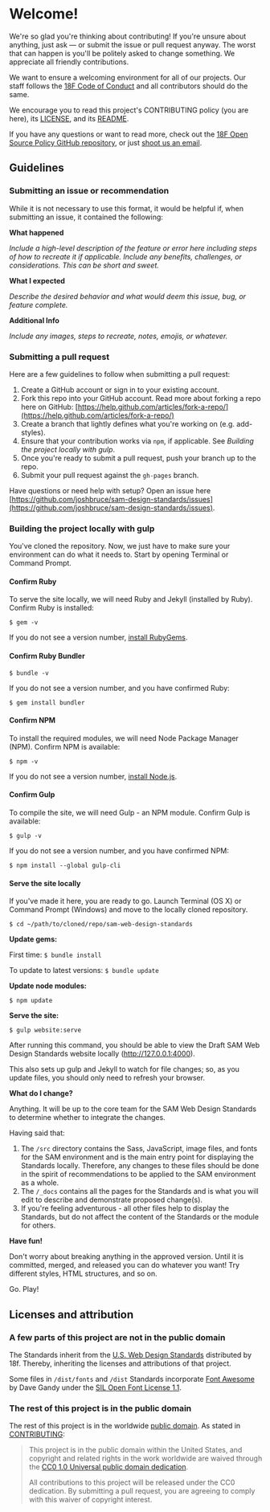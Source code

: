 # Welcome!

We're so glad you're thinking about contributing! If you're unsure about anything, just ask — or submit the issue or pull request anyway. The worst that can happen is you'll be politely asked to change something. We appreciate all friendly contributions.

We want to ensure a welcoming environment for all of our projects. Our staff follows the [18F Code of Conduct](https://github.com/18F/code-of-conduct/blob/master/code-of-conduct.md) and all contributors should do the same.

We encourage you to read this project's CONTRIBUTING policy (you are here), its [LICENSE](LICENSE.md), and its [README](README.md).

If you have any questions or want to read more, check out the [18F Open Source Policy GitHub repository]( https://github.com/18f/open-source-policy), or just [shoot us an email](#).

## Guidelines

### Submitting an issue or recommendation

While it is not necessary to use this format, it would be helpful if, when submitting an issue, it contained the following:

**What happened**

*Include a high-level description of the feature or error here including steps of how to recreate it if applicable. Include any benefits, challenges, or considerations. This can be short and sweet.*

**What I expected**

*Describe the desired behavior and what would deem this issue, bug, or feature complete.*

**Additional Info**

*Include any images, steps to recreate, notes, emojis, or whatever.*

### Submitting a pull request

Here are a few guidelines to follow when submitting a pull request:

1. Create a GitHub account or sign in to your existing account.
1. Fork this repo into your GitHub account. Read more about forking a repo here on GitHub:
[https://help.github.com/articles/fork-a-repo/](https://help.github.com/articles/fork-a-repo/)
1. Create a branch that lightly defines what you're working on (e.g. add-styles).
1. Ensure that your contribution works via `npm`, if applicable. See _Building the project locally with gulp_.
1. Once you're ready to submit a pull request, push your branch up to the repo.
1. Submit your pull request against the `gh-pages` branch.

Have questions or need help with setup? Open an issue here [https://github.com/joshbruce/sam-design-standards/issues](https://github.com/joshbruce/sam-design-standards/issues).

### Building the project locally with gulp

You've cloned the repository. Now, we just have to make sure your environment can do what it needs to. Start by opening Terminal or Command Prompt.

#### Confirm Ruby

To serve the site locally, we will need Ruby and Jekyll (installed by Ruby). Confirm Ruby is installed:

```$ gem -v```

If you do not see a version number, [install RubyGems](https://rubygems.org/pages/download).

#### Confirm Ruby Bundler

```$ bundle -v```

If you do not see a version number, and you have confirmed Ruby:

```$ gem install bundler```

#### Confirm NPM

To install the required modules, we will need Node Package Manager (NPM). Confirm NPM is available:

```$ npm -v```

If you do not see a version number, [install Node.js](https://nodejs.org/en/download/).

#### Confirm Gulp 

To compile the site, we will need Gulp - an NPM module. Confirm Gulp is available:

```$ gulp -v```

If you do not see a version number, and you have confirmed NPM:

```$ npm install --global gulp-cli```

#### Serve the site locally

If you've made it here, you are ready to go. Launch Terminal (OS X) or Command Prompt (Windows) and move to the locally cloned repository.

```$ cd ~/path/to/cloned/repo/sam-web-design-standards```

**Update gems:**

First time: ```$ bundle install```

To update to latest versions: ```$ bundle update```

**Update node modules:**

```$ npm update```

**Serve the site:**

```$ gulp website:serve```

After running this command, you should be able to view
the Draft SAM Web Design Standards website locally (http://127.0.0.1:4000).

This also sets up gulp and Jekyll to watch for file changes; so, as you update files, you should only need to refresh your browser.

**What do I change?**

Anything. It will be up to the core team for the SAM Web Design Standards to determine whether to integrate the changes. 

Having said that:

1. The ```/src``` directory contains the Sass, JavaScript, image files, and fonts for the SAM environment and is the main entry point for displaying the Standards locally. Therefore, any changes to these files should be done in the spirit of recommendations to be applied to the SAM environment as a whole.
1. The ```/_docs``` contains all the pages for the Standards and is what you will edit to describe and demonstrate proposed change(s).
1. If you're feeling adventurous - all other files help to display the Standards, but do not affect the content of the Standards or the module for others.

**Have fun!**

Don't worry about breaking anything in the approved version. Until it is committed, merged, and released you can do whatever you want! Try different styles, HTML structures, and so on. 

Go. Play!

## Licenses and attribution

### A few parts of this project are not in the public domain

The Standards inherit from the [U.S. Web Design Standards](https://standards.usa.gov) distributed by 18f. Thereby, inheriting the licenses and attributions of that project.

Some files in ```/dist/fonts``` and ```/dist``` Standards incorporate [Font Awesome](http://fontawesome.io/) by Dave Gandy under the [SIL Open Font License 1.1](http://scripts.sil.org/OFL).

### The rest of this project is in the public domain

The rest of this project is in the worldwide [public domain](LICENSE.md). As stated in [CONTRIBUTING](CONTRIBUTING.md):

> This project is in the public domain within the United States, and copyright and related rights in the work worldwide are waived through the [CC0 1.0 Universal public domain dedication](https://creativecommons.org/publicdomain/zero/1.0/).
>
> All contributions to this project will be released under the CC0 dedication. By submitting a pull request, you are agreeing to comply with this waiver of copyright interest.
